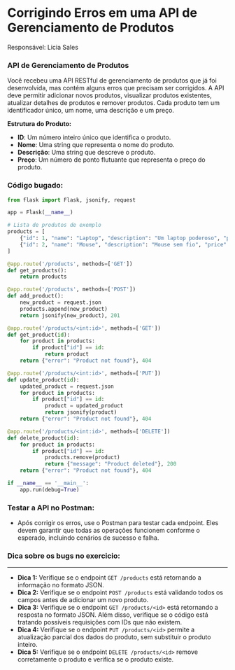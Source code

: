 # Corrigindo Erros em uma API de Gerenciamento de Produtos

Responsável: Licia Sales

### **API de Gerenciamento de Produtos**

Você recebeu uma API RESTful de gerenciamento de produtos que já foi desenvolvida, mas contém alguns erros que precisam ser corrigidos. A API deve permitir adicionar novos produtos, visualizar produtos existentes, atualizar detalhes de produtos e remover produtos. Cada produto tem um identificador único, um nome, uma descrição e um preço.

**Estrutura do Produto:**

- **ID**: Um número inteiro único que identifica o produto.
- **Nome**: Uma string que representa o nome do produto.
- **Descrição**: Uma string que descreve o produto.
- **Preço**: Um número de ponto flutuante que representa o preço do produto.

### **Código bugado:**

```python
from flask import Flask, jsonify, request

app = Flask(__name__)

# Lista de produtos de exemplo
products = [
    {"id": 1, "name": "Laptop", "description": "Um laptop poderoso", "price": 1500.00},
    {"id": 2, "name": "Mouse", "description": "Mouse sem fio", "price": 50.00},
]

@app.route('/products', methods=['GET'])
def get_products():
    return products  

@app.route('/products', methods=['POST'])
def add_product():
    new_product = request.json
    products.append(new_product)
    return jsonify(new_product), 201

@app.route('/products/<int:id>', methods=['GET'])
def get_product(id):
    for product in products:
        if product["id"] == id:
            return product  
    return {"error": "Product not found"}, 404

@app.route('/products/<int:id>', methods=['PUT'])
def update_product(id):
    updated_product = request.json
    for product in products:
        if product["id"] == id:
            product = updated_product  
            return jsonify(product)
    return {"error": "Product not found"}, 404

@app.route('/products/<int:id>', methods=['DELETE'])
def delete_product(id):
    for product in products:
        if product["id"] == id:
            products.remove(product)
            return {"message": "Product deleted"}, 200
    return {"error": "Product not found"}, 404

if __name__ == '__main__':
    app.run(debug=True)

```

### **Testar a API no Postman:**

- Após corrigir os erros, use o Postman para testar cada endpoint. Eles devem garantir que todas as operações funcionem conforme o esperado, incluindo cenários de sucesso e falha.

### **Dica sobre os bugs no exercicio:**

---

- **Dica 1:** Verifique se o endpoint `GET /products` está retornando a informação no formato JSON.
- **Dica 2:** Verifique se o endpoint `POST /products` está validando todos os campos antes de adicionar um novo produto.
- **Dica 3:** Verifique se o endpoint `GET /products/<id>` está retornando a resposta no formato JSON. Além disso, verifique se o código está tratando possíveis requisições com IDs que não existem.
- **Dica 4:** Verifique se o endpoint `PUT /products/<id>` permite a atualização parcial dos dados do produto, sem substituir o produto inteiro.
- **Dica 5:** Verifique se o endpoint `DELETE /products/<id>`  remove corretamente o produto e verifica se o produto existe.